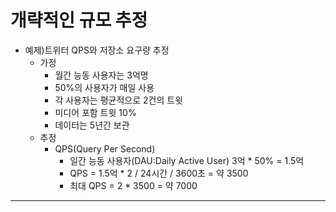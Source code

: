 # 개략적인 규모 추정
- 예제)트위터 QPS와 저장소 요구량 추정
    - 가정
        - 월간 능동 사용자는 3억명
        - 50%의 사용자가 매일 사용
        - 각 사용자는 평균적으로 2건의 트윗
        - 미디어 포함 트윗 10%
        - 데이터는 5년간 보관
    - 추정
        - QPS(Query Per Second)
            - 일간 능동 사용자(DAU:Daily Active User) 3억 * 50% = 1.5억
            - QPS = 1.5억 * 2 / 24시간 / 3600초 = 약 3500
            - 최대 QPS = 2 * 3500 = 약 7000

---
